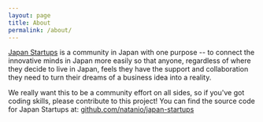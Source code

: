 ```yaml
---
layout: page
title: About
permalink: /about/
---
```


[Japan Startups](http://japanstartups.com/) is a community in Japan with one purpose -- to connect the innovative minds in Japan more easily so that anyone, regardless of where they decide to live in Japan, feels they have the support and collaboration they need to turn their dreams of a business idea into a reality.

We really want this to be a community effort on all sides, so if you've got coding skills, please contribute to this project! You can find the source code for Japan Startups at: [github.com/natanio/japan-startups](https://github.com/natanio/japan-startups)